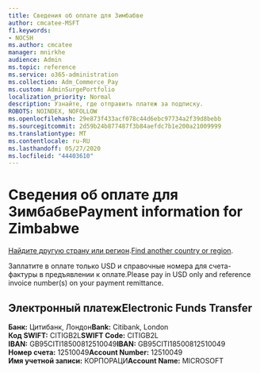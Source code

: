 ```yaml
---
title: Сведения об оплате для Зимбабве
author: cmcatee-MSFT
f1.keywords:
- NOCSH
ms.author: cmcatee
manager: mnirkhe
audience: Admin
ms.topic: reference
ms.service: o365-administration
ms.collection: Adm_Commerce_Pay
ms.custom: AdminSurgePortfolio
localization_priority: Normal
description: Узнайте, где отправить платеж за подписку.
ROBOTS: NOINDEX, NOFOLLOW
ms.openlocfilehash: 29e873f433acf078c44d6ebc97734a2f39d8bebb
ms.sourcegitcommit: 2d59b24b877487f3b84aefdc7b1e200a21009999
ms.translationtype: MT
ms.contentlocale: ru-RU
ms.lasthandoff: 05/27/2020
ms.locfileid: "44403610"
---
```

# <a name="payment-information-for-zimbabwe"></a><span data-ttu-id="f0dcb-103">Сведения об оплате для Зимбабве</span><span class="sxs-lookup"><span data-stu-id="f0dcb-103">Payment information for Zimbabwe</span></span>

<span data-ttu-id="f0dcb-104">[Найдите другую страну или регион](../billing-and-payments/pay-for-your-subscription.md).</span><span class="sxs-lookup"><span data-stu-id="f0dcb-104">[Find another country or region](../billing-and-payments/pay-for-your-subscription.md).</span></span>

<span data-ttu-id="f0dcb-105">Заплатите в оплате только USD и справочные номера для счета-фактуры в предъявлении к оплате.</span><span class="sxs-lookup"><span data-stu-id="f0dcb-105">Please pay in USD only and reference invoice number(s) on your payment remittance.</span></span>

## <a name="electronic-funds-transfer"></a><span data-ttu-id="f0dcb-106">Электронный платеж</span><span class="sxs-lookup"><span data-stu-id="f0dcb-106">Electronic Funds Transfer</span></span>

<span data-ttu-id="f0dcb-107">**Банк:** Цитибанк, Лондон</span><span class="sxs-lookup"><span data-stu-id="f0dcb-107">**Bank:** Citibank, London</span></span>  
<span data-ttu-id="f0dcb-108">**Код SWIFT:** CITIGB2L</span><span class="sxs-lookup"><span data-stu-id="f0dcb-108">**SWIFT Code:** CITIGB2L</span></span>  
<span data-ttu-id="f0dcb-109">**IBAN:** GB95CITI18500812510049</span><span class="sxs-lookup"><span data-stu-id="f0dcb-109">**IBAN:** GB95CITI18500812510049</span></span>  
<span data-ttu-id="f0dcb-110">**Номер счета:** 12510049</span><span class="sxs-lookup"><span data-stu-id="f0dcb-110">**Account Number:** 12510049</span></span>  
<span data-ttu-id="f0dcb-111">**Имя учетной записи:** КОРПОРАЦИ</span><span class="sxs-lookup"><span data-stu-id="f0dcb-111">**Account Name:** MICROSOFT</span></span>  